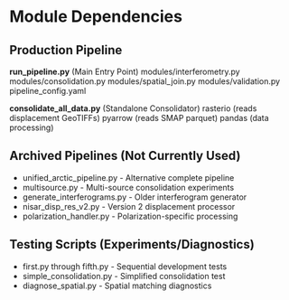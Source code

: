 # Module Dependencies

## Production Pipeline
**run_pipeline.py** (Main Entry Point)
 modules/interferometry.py
 modules/consolidation.py
 modules/spatial_join.py
 modules/validation.py
 pipeline_config.yaml

**consolidate_all_data.py** (Standalone Consolidator)
 rasterio (reads displacement GeoTIFFs)
 pyarrow (reads SMAP parquet)
 pandas (data processing)

## Archived Pipelines (Not Currently Used)
- unified_arctic_pipeline.py - Alternative complete pipeline
- multisource.py - Multi-source consolidation experiments
- generate_interferograms.py - Older interferogram generator
- nisar_disp_res_v2.py - Version 2 displacement processor
- polarization_handler.py - Polarization-specific processing

## Testing Scripts (Experiments/Diagnostics)
- first.py through fifth.py - Sequential development tests
- simple_consolidation.py - Simplified consolidation test
- diagnose_spatial.py - Spatial matching diagnostics
